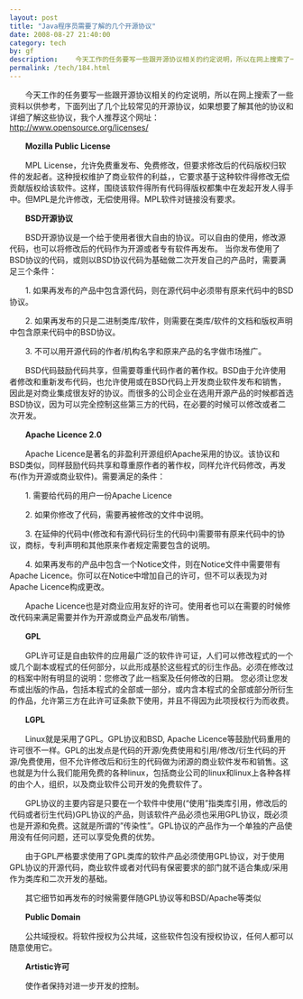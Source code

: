 ```yaml
---
layout: post
title: "Java程序员需要了解的几个开源协议"
date: 2008-08-27 21:40:00
category: tech
by: gf
description: 　　今天工作的任务要写一些跟开源协议相关的约定说明，所以在网上搜索了一些资料以供参考，下面列出了几个比较常见的开源协议，如果想要了解其他的协议和详细了解这些协议，我个人
permalink: /tech/184.html
---
```

　　今天工作的任务要写一些跟开源协议相关的约定说明，所以在网上搜索了一些资料以供参考，下面列出了几个比较常见的开源协议，如果想要了解其他的协议和详细了解这些协议，我个人推荐这个网址：http://www.opensource.org/licenses/

　　**Mozilla Public License**

　　MPL License，允许免费重发布、免费修改，但要求修改后的代码版权归软件的发起者。这种授权维护了商业软件的利益，，它要求基于这种软件得修改无偿贡献版权给该软件。这样，围绕该软件得所有代码得版权都集中在发起开发人得手中。但MPL是允许修改，无偿使用得。MPL软件对链接没有要求。

　　**BSD开源协议**

　　BSD开源协议是一个给于使用者很大自由的协议。可以自由的使用，修改源代码，也可以将修改后的代码作为开源或者专有软件再发布。 当你发布使用了BSD协议的代码，或则以BSD协议代码为基础做二次开发自己的产品时，需要满足三个条件：

　　1. 如果再发布的产品中包含源代码，则在源代码中必须带有原来代码中的BSD协议。

　　2. 如果再发布的只是二进制类库/软件，则需要在类库/软件的文档和版权声明中包含原来代码中的BSD协议。

　　3. 不可以用开源代码的作者/机构名字和原来产品的名字做市场推广。

　　BSD代码鼓励代码共享，但需要尊重代码作者的著作权。BSD由于允许使用者修改和重新发布代码，也允许使用或在BSD代码上开发商业软件发布和销售，因此是对商业集成很友好的协议。而很多的公司企业在选用开源产品的时候都首选BSD协议，因为可以完全控制这些第三方的代码，在必要的时候可以修改或者二次开发。

　　**Apache Licence 2.0**

　　Apache Licence是著名的非盈利开源组织Apache采用的协议。该协议和BSD类似，同样鼓励代码共享和尊重原作者的著作权，同样允许代码修改，再发布(作为开源或商业软件)。需要满足的条件：

　　1. 需要给代码的用户一份Apache Licence

　　2. 如果你修改了代码，需要再被修改的文件中说明。

　　3. 在延伸的代码中(修改和有源代码衍生的代码中)需要带有原来代码中的协议，商标，专利声明和其他原来作者规定需要包含的说明。

　　4. 如果再发布的产品中包含一个Notice文件，则在Notice文件中需要带有Apache Licence。你可以在Notice中增加自己的许可，但不可以表现为对Apache Licence构成更改。

　　Apache Licence也是对商业应用友好的许可。使用者也可以在需要的时候修改代码来满足需要并作为开源或商业产品发布/销售。

　　**GPL**

　　GPL许可证是自由软件的应用最广泛的软件许可证，人们可以修改程式的一个或几个副本或程式的任何部分，以此形成基於这些程式的衍生作品。必须在修改过的档案中附有明显的说明：您修改了此一档案及任何修改的日期。 您必须让您发布或出版的作品，包括本程式的全部或一部分，或内含本程式的全部或部分所衍生的作品，允许第三方在此许可证条款下使用，并且不得因为此项授权行为而收费。

　　**LGPL**

　　Linux就是采用了GPL。GPL协议和BSD, Apache Licence等鼓励代码重用的许可很不一样。GPL的出发点是代码的开源/免费使用和引用/修改/衍生代码的开源/免费使用，但不允许修改后和衍生的代码做为闭源的商业软件发布和销售。这也就是为什么我们能用免费的各种linux，包括商业公司的linux和linux上各种各样的由个人，组织，以及商业软件公司开发的免费软件了。

　　GPL协议的主要内容是只要在一个软件中使用(“使用”指类库引用，修改后的代码或者衍生代码)GPL协议的产品，则该软件产品必须也采用GPL协议，既必须也是开源和免费。这就是所谓的”传染性”。GPL协议的产品作为一个单独的产品使用没有任何问题，还可以享受免费的优势。

　　由于GPL严格要求使用了GPL类库的软件产品必须使用GPL协议，对于使用GPL协议的开源代码，商业软件或者对代码有保密要求的部门就不适合集成/采用作为类库和二次开发的基础。

　　其它细节如再发布的时候需要伴随GPL协议等和BSD/Apache等类似

　　**Public Domain**

　　公共域授权。将软件授权为公共域，这些软件包没有授权协议，任何人都可以随意使用它。

　　**Artistic许可**

　　使作者保持对进一步开发的控制。